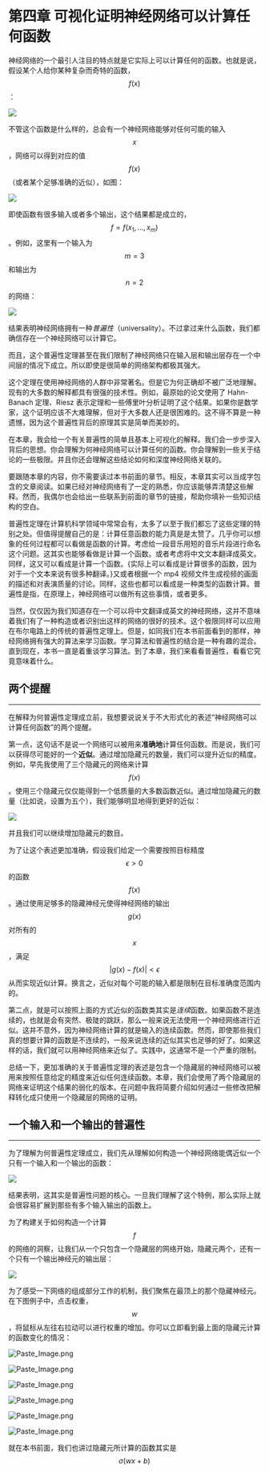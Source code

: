# 第四章 可视化证明神经网络可以计算任何函数

神经网络的一个最引人注目的特点就是它实际上可以计算任何的函数。也就是说，假设某个人给你某种复杂而奇特的函数，$$f(x)$$：

![](http://upload-/images.jianshu.io/upload_/images/42741-c1b7fa50644b033c.png?imageMogr2/auto-orient/strip%7CimageView2/2/w/1240)

不管这个函数是什么样的，总会有一个神经网络能够对任何可能的输入 $$x$$，网络可以得到对应的值 $$f(x)$$（或者某个足够准确的近似），如图：

![](http://upload-/images.jianshu.io/upload_/images/42741-84438da12a56973a.png?imageMogr2/auto-orient/strip%7CimageView2/2/w/1240)

即使函数有很多输入或者多个输出，这个结果都是成立的，$$f=f(x_1,...,x_m)$$ 。例如，这里有一个输入为 $$m=3$$ 和输出为 $$n=2$$ 的网络：

![](http://upload-/images.jianshu.io/upload_/images/42741-69a4dda01da570b1.png?imageMogr2/auto-orient/strip%7CimageView2/2/w/1240)

结果表明神经网络拥有一种*普遍性*（universality）。不过拿过来什么函数，我们都确信存在一个神经网络可以计算它。

而且，这个普遍性定理甚至在我们限制了神经网络只在输入层和输出层存在一个中间层的情况下成立。所以即使是很简单的网络架构都极其强大。

这个定理在使用神经网络的人群中非常著名。但是它为何正确却不被广泛地理解。现有的大多数的解释都具有很强的技术性。例如，最原始的论文使用了 Hahn-Banach 定理、Riesz 表示定理和一些傅里叶分析证明了这个结果。如果你是数学家，这个证明应该不大难理解，但对于大多数人还是很困难的。这不得不算是一种遗憾，因为这个普遍性背后的原理其实是简单而美妙的。

在本章，我会给一个有关普遍性的简单且基本上可视化的解释。我们会一步步深入背后的思想。你会理解为何神经网络可以计算任何的函数。你会理解到一些关于结论的一些极限。并且你还会理解这些结论如何和深度神经网络关联的。

要跟随本章的内容，你不需要读过本书前面的章节。相反，本章其实可以当成字包含的文章阅读。如果已经对神经网络有了一定的熟悉，你应该能够弄清楚这些解释。然而，我偶尔也会给出一些联系到前面的章节的链接，帮助你填补一些知识结构的空白。

普遍性定理在计算机科学领域中常常会有，太多了以至于我们都忘了这些定理的特别之处。但值得提醒自己的是：计算任意函数的能力真是是太赞了。几乎你可以想象的任何过程都可以看做是函数的计算。考虑给一段音乐用短的音乐片段进行命名这个问题。这其实也能够看做是计算一个函数。或者考虑将中文文本翻译成英文。同样，这又可以看成是计算一个函数。{实际上可以看成是计算很多的函数，因为对于一个文本来说有很多种翻译。}又或者根据一个 mp4 视频文件生成视频的画面的描述和对表演质量的讨论。同样，这些也都可以看成是一种类型的函数计算。普遍性是指，在原理上，神经网络可以做所有这些事情，或者更多。

当然，仅仅因为我们知道存在一个可以将中文翻译成英文的神经网络，这并不意味着我们有了一种构造或者识别出这样的网络的很好的技术。这个极限同样可以应用在布尔电路上的传统的普遍性定理上。但是，如同我们在本书前面看到的那样，神经网络拥有强大的算法来学习函数。学习算法和普遍性的结合是一种有趣的混合。直到现在，本书一直是着重谈学习算法。到了本章，我们来看看普遍性，看看它究竟意味着什么。

## 两个提醒
---
在解释为何普遍性定理成立前，我想要说说关于不大形式化的表述“神经网络可以计算任何函数”的两个提醒。

第一点，这句话不是说一个网络可以被用来**准确地**计算任何函数。而是说，我们可以获得尽可能好的一个**近似**。通过增加隐藏元的数量，我们可以提升近似的精度。例如，早先我使用了三个隐藏元的网络来计算 $$f(x)$$。使用三个隐藏元仅仅能得到一个低质量的大多数函数近似。通过增加隐藏元的数量（比如说，设置为五个），我们能够明显地得到更好的近似：

![](http://upload-/images.jianshu.io/upload_/images/42741-c095f2aa08f90c85.png?imageMogr2/auto-orient/strip%7CimageView2/2/w/1240)

并且我们可以继续增加隐藏元的数目。

为了让这个表述更加准确，假设我们给定一个需要按照目标精度 $$\epsilon > 0$$ 的函数 $$f(x)$$。通过使用足够多的隐藏神经元使得神经网络的输出 $$g(x)$$ 对所有的 $$x$$，满足 $$|g(x)-f(x)|<\epsilon$$ 从而实现近似计算。换言之，近似对每个可能的输入都是限制在目标准确度范围内的。

第二点，就是可以按照上面的方式近似的函数类其实是*连续*函数。如果函数不是连续的，也就是会有突然、极陡的跳跃，那么一般来说无法使用一个神经网络进行近似。这并不意外，因为神经网络计算的就是输入的连续函数。然而，即使那些我们真的想要计算的函数是不连续的，一般来说连续的近似其实也足够的好了。如果这样的话，我们就可以用神经网络来近似了。实践中，这通常不是一个严重的限制。

总结一下，更加准确的关于普遍性定理的表述是包含一个隐藏层的神经网络可以被用来按照任意给定的精度来近似任何连续函数。本章，我们会使用了两个隐藏层的网络来证明这个结果的弱化的版本。在问题中我将简要介绍如何通过一些修改把解释转化成只使用一个隐藏层的网络的证明。

## 一个输入和一个输出的普遍性
---
为了理解为何普遍性定理成立，我们先从理解如何构造一个神经网络能偶近似一个只有一个输入和一个输出的函数：

![](http://upload-/images.jianshu.io/upload_/images/42741-ebabd93f89b1bdbe.png?imageMogr2/auto-orient/strip%7CimageView2/2/w/1240)

结果表明，这其实是普遍性问题的核心。一旦我们理解了这个特例，那么实际上就会很容易扩展到那些有多个输入输出的函数上。

为了构建关于如何构造一个计算 $$f$$ 的网络的洞察，让我们从一个只包含一个隐藏层的网络开始，隐藏元两个，还有一个只有一个输出神经元的输出层：

![](http://upload-/images.jianshu.io/upload_/images/42741-ed33ed7b3a405217.png?imageMogr2/auto-orient/strip%7CimageView2/2/w/1240)

为了感受一下网络的组成部分工作的机制，我们聚焦在最顶上的那个隐藏神经元。在下图例子中，点击权重，$$w$$，将鼠标从左往右拉动可以进行权重的增加。你可以立即看到最上面的隐藏元计算的函数变化的情况：

![Paste_Image.png](http://upload-/images.jianshu.io/upload_/images/42741-f04c9e50f5e58b9a.png?imageMogr2/auto-orient/strip%7CimageView2/2/w/1240)


![Paste_Image.png](http://upload-/images.jianshu.io/upload_/images/42741-32d9c572f4c6ac3c.png?imageMogr2/auto-orient/strip%7CimageView2/2/w/1240)


![Paste_Image.png](http://upload-/images.jianshu.io/upload_/images/42741-8012d4689db60f2d.png?imageMogr2/auto-orient/strip%7CimageView2/2/w/1240)


![Paste_Image.png](http://upload-/images.jianshu.io/upload_/images/42741-abe28cc132e6aea3.png?imageMogr2/auto-orient/strip%7CimageView2/2/w/1240)


![Paste_Image.png](http://upload-/images.jianshu.io/upload_/images/42741-1c78f744dc63eaaa.png?imageMogr2/auto-orient/strip%7CimageView2/2/w/1240)


![Paste_Image.png](http://upload-/images.jianshu.io/upload_/images/42741-3b3cf96b2dc8fa9b.png?imageMogr2/auto-orient/strip%7CimageView2/2/w/1240)

就在本书前面，我们也讲过隐藏元所计算的函数其实是 $$\sigma(wx+b)$$
